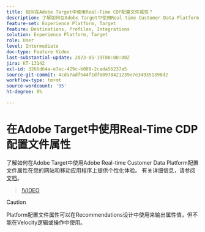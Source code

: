 ```yaml
---
title: 如何在Adobe Target中使用Real-Time CDP配置文件属性？
description: 了解如何在Adobe Target中使用Real-time Customer Data Platform配置文件属性在您的网站和移动应用程序上提供个性化体验。
feature-set: Experience Platform, Target
feature: Destinations, Profiles, Integrations
solution: Experience Platform, Target
role: User
level: Intermediate
doc-type: Feature Video
last-substantial-update: 2023-05-19T00:00:00Z
jira: KT-13142
exl-id: 3266d64a-e7ec-429c-b089-2cada56237a5
source-git-commit: 4cda7adf544f1df68978421239e7e349351398d2
workflow-type: tm+mt
source-wordcount: '95'
ht-degree: 0%

---
```


# 在Adobe Target中使用Real-Time CDP配置文件属性

了解如何在Adobe Target中使用Adobe Real-time Customer Data Platform配置文件属性在您的网站和移动应用程序上提供个性化体验。 有关详细信息，请参阅[文档](https://experienceleague.adobe.com/docs/target/using/integrate/integrating-with-rtcdp.html?lang=zh-Hans)。

>[!VIDEO](https://video.tv.adobe.com/v/3419318/?learn=on)

>[!CAUTION]
>
>Platform配置文件属性可以在Recommendations设计中使用来输出属性值，但不能在Velocity逻辑或操作中使用。
